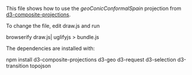 This file shows how to use the *geoConicConformalSpain* projection from [d3-composite-projections](http://rveciana.github.io/d3-composite-projections/).

To change the file, edit draw.js and run

  browserify draw.js| uglifyjs > bundle.js

The dependencies are installed with:

  npm install d3-composite-projections d3-geo d3-request d3-selection d3-transition topojson
